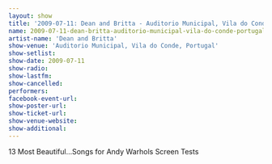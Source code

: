 ```yaml
---
layout: show
title: '2009-07-11: Dean and Britta - Auditorio Municipal, Vila do Conde, Portugal'
name: 2009-07-11-dean-britta-auditorio-municipal-vila-do-conde-portugal
artist-name: 'Dean and Britta'
show-venue: 'Auditorio Municipal, Vila do Conde, Portugal'
show-setlist: 
show-date: 2009-07-11
show-radio: 
show-lastfm: 
show-cancelled: 
performers: 
facebook-event-url: 
show-poster-url: 
show-ticket-url: 
show-venue-website: 
show-additional: 
---
```


13 Most Beautiful...Songs for Andy Warhols Screen Tests